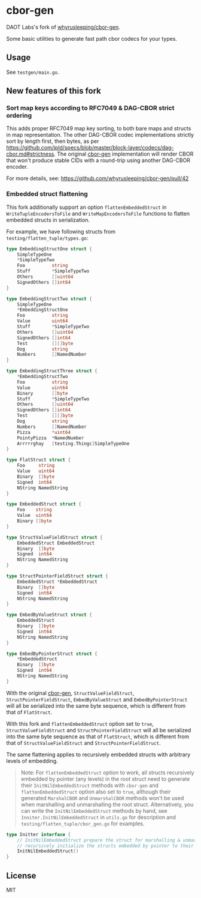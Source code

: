 # cbor-gen

DAOT Labs's fork of [whyrusleeping/cbor-gen](https://github.com/whyrusleeping/cbor-gen).

Some basic utilities to generate fast path cbor codecs for your types.

## Usage

See `testgen/main.go`.

## New features of this fork

### Sort map keys according to RFC7049 & DAG-CBOR strict ordering

This adds proper RFC7049 map key sorting, to both bare maps and structs in map representation.
The other DAG-CBOR codec implementations strictly sort by length first, then bytes, as per
https://github.com/ipld/specs/blob/master/block-layer/codecs/dag-cbor.md#strictness.
The original [cbor-gen](https://github.com/whyrusleeping/cbor-gen) implementation will render 
CBOR that won't produce stable CIDs with a round-trip using another DAG-CBOR encoder.

For more details, see: https://github.com/whyrusleeping/cbor-gen/pull/42

### Embedded struct flattening

This fork additionally support an option `flattenEmbeddedStruct` in `WriteTupleEncodersToFile`
and `WriteMapEncodersToFile` functions to flatten embedded structs in serialization.

For example, we have following structs from `testing/flatten_tuple/types.go`:
```go
type EmbeddingStructOne struct {
    SimpleTypeOne
    *SimpleTypeTwo
    Foo          string
    Stuff        *SimpleTypeTwo
    Others       []uint64
    SignedOthers []int64
}

type EmbeddingStructTwo struct {
    SimpleTypeOne
    *EmbeddingStructOne
    Foo          string
    Value        uint64
    Stuff        *SimpleTypeTwo
    Others       []uint64
    SignedOthers []int64
    Test         [][]byte
    Dog          string
    Numbers      []NamedNumber
}

type EmbeddingStructThree struct {
    *EmbeddingStructTwo
    Foo          string
    Value        uint64
    Binary       []byte
    Stuff        *SimpleTypeTwo
    Others       []uint64
    SignedOthers []int64
    Test         [][]byte
    Dog          string
    Numbers      []NamedNumber
    Pizza        *uint64
    PointyPizza  *NamedNumber
    Arrrrrghay   [testing.Thingc]SimpleTypeOne
}

type FlatStruct struct {
    Foo     string
    Value   uint64
    Binary  []byte
    Signed  int64
    NString NamedString
}

type EmbeddedStruct struct {
    Foo    string
    Value  uint64
    Binary []byte
}

type StructValueFieldStruct struct {
    EmbeddedStruct EmbeddedStruct
    Binary  []byte
    Signed  int64
    NString NamedString
}

type StructPointerFieldStruct struct {
    EmbeddedStruct *EmbeddedStruct
    Binary  []byte
    Signed  int64
    NString NamedString
}

type EmbedByValueStruct struct {
    EmbeddedStruct
    Binary  []byte
    Signed  int64
    NString NamedString
}

type EmbedByPointerStruct struct {
    *EmbeddedStruct
    Binary  []byte
    Signed  int64
    NString NamedString
}
```

With the original [cbor-gen](https://github.com/whyrusleeping/cbor-gen), `StructValueFieldStruct`, 
`StructPointerFieldStruct`, `EmbedByValueStruct` and `EmbedByPointerStruct` will all be serialized
into the same byte sequence, which is different from that of `FlatStruct`.

With this fork and `flattenEmbeddedStruct` option set to `true`, `StructValueFieldStruct` and 
`StructPointerFieldStruct` will all be serialized into the same byte sequence as that of 
`FlatStruct`, which is different from that of `StructValueFieldStruct` and `StructPointerFieldStruct`.

The same flattening applies to recursively embedded structs with arbitrary levels of embedding.

> Note: For `flattenEmbeddedStruct` option to work, all structs recursively embedded by pointer
> (any levels) in the root struct need to generate their `InitNilEmbeddedStruct` methods with 
> `cbor-gen` and `flattenEmbeddedStruct` option also set to `true`, although their generated
> `MarshalCBOR` and `UnmarshalCBOR` methods won't be used when marshalling and unmarshalling the
> root struct. Alternatively, you can write the `InitNilEmbeddedStruct` methods by hand, see 
> `Inniter.InitNilEmbeddedStruct` in `utils.go` for description and `testing/flatten_tuple/cbor_gen.go`
> for examples.

```go
type Initter interface {
	// InitNilEmbeddedStruct prepare the struct for marshalling & unmarshalling by
	// recursively initialize the structs embedded by pointer to their zero values.
	InitNilEmbeddedStruct()
}
```

## License
MIT
